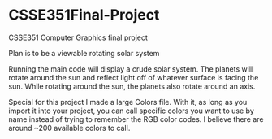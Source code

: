 # CSSE351Final-Project
CSSE351 Computer Graphics final project

Plan is to be a viewable rotating solar system

Running the main code will display a crude solar system. The planets will rotate around the sun and reflect light off of whatever surface is facing the sun. While rotating around the sun, the planets also rotate around an axis.

Special for this project I made a large Colors file. With it, as long as you import it into your project, you can call specific colors you want to use by name instead of trying to remember the RGB color codes. I believe there are around ~200 available colors to call.

